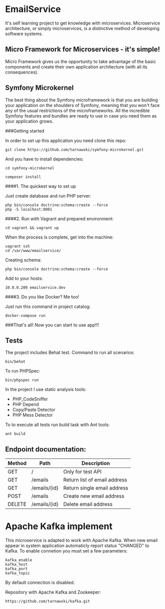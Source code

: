 EmailService
============
It's self learning project to get knowledge with microservices.
Microservice architecture, or simply microservices, is a distinctive method of developing software systems.

Micro Framework for Microservices - it's simple!
------------------------------------------------
Micro Framework gives us the opportunity to take advantage of the basic components and create their own application architecture (with all its consequences).

Symfony Microkernel
-------------------
The best thing about the Symfony microframework is that you are building your application on the shoulders of Symfony, meaning that you won't face any of the usual restrictions of the microframeworks. All the incredible Symfony features and bundles are ready to use in case you need them as your application grows.

###Getting started

In order to set up this application you need clone this repo:

```git clone https://github.com/tarnawski/symfony-microkernel.git```

And you have to install dependencies:

```
cd symfony-microkernel

composer install
```

####1. The quickest way to set up

Just create database and run PHP server:

```
php bin/console doctrine:schema:create --force
php -S localhost:8001
```

####2. Run with Vagrant and prepared environment:

```
cd vagrant && vagrant up 
```


When the process is complete, get into the machine:
```
vagrant ssh
cd /var/www/emailservice/
```

Creating schema:
```
php bin/console doctrine:schema:create --force
```  

Add to your hosts:
```
10.0.0.200 emailservice.dev
```



####3. Do you like Docker? Me too!

Just run this command in project catalog:
```
docker-compose run
```

###That's all! Now you can start to use app!!!

Tests
-----

The project includes Behat test. Command to run all scenarios:
```
bin/behat
```

To run PHPSpec:
```
bin/phpspec run
```

In the project I use static analysis  tools:
- PHP_CodeSniffer
- PHP Depend
- Copy/Paste Detector
- PHP Mess Detector

To to execute all tests run build task with Ant tools:
```
ant build
```

Endpoint documentation:
-----------------------

| Method | Path         |  Description                     |
|--------|--------------|----------------------------------|
| GET    | /            |  Only for test API               |
| GET    | /emails      |  Return list of email address    |
| GET    | /emails/{id} |  Return single email address     |             
| POST   | /emails      |  Create new email address        |             
| DELETE | /emails/{id} |  Delete email address            |        
     
Apache Kafka implement
======================

This microservice is adapted to work with Apache Kafka. When new email appear in system application automaticly report status "CHANGED" to Kafka.
To enable connetion you must set a few parameters:
```
kafka_enable 
kafka_host
kafka_port
kafka_topic
```

By default connection is disabled.

Repository with Apache Kafka and Zookeeper:
```
https://github.com/tarnawski/kafka.git
```